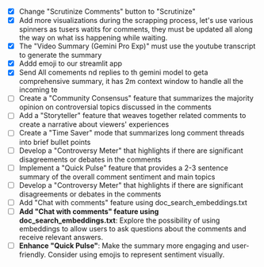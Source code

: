 - [x] Change "Scrutinize Comments" button to "Scrutinize"
- [x] Add more visualizations during the scrapping process, let's use various spinners as tusers watits for comments, they must be updated all along the way on what iss happening while waiting.
- [x] The "Video Summary (Gemini Pro Exp)" must use the youtube transcript to generate the summary
- [x] Addd emoji to our streamlit app
- [x] Send All comements nd replies to th gemini model to geta  comprehensive summary, it has 2m context window to handle all the incoming te
- [ ] Create a "Community Consensus" feature that summarizes the majority opinion on controversial topics discussed in the comments
- [ ] Add a "Storyteller" feature that weaves together related comments to create a narrative about viewers' experiences
- [ ] Create a "Time Saver" mode that summarizes long comment threads into brief bullet points
- [ ] Develop a "Controversy Meter" that highlights if there are significant disagreements or debates in the comments
- [ ] Implement a "Quick Pulse" feature that provides a 2-3 sentence summary of the overall comment sentiment and main topics
- [ ] Develop a "Controversy Meter" that highlights if there are significant disagreements or debates in the comments
- [ ] Add "Chat with comments" feature using doc_search_embeddings.txt
- [ ] **Add "Chat with comments" feature using doc_search_embeddings.txt**: Explore the possibility of using embeddings to allow users to ask questions about the comments and receive relevant answers.
- [ ] **Enhance "Quick Pulse"**: Make the summary more engaging and user-friendly. Consider using emojis to represent sentiment visually.
